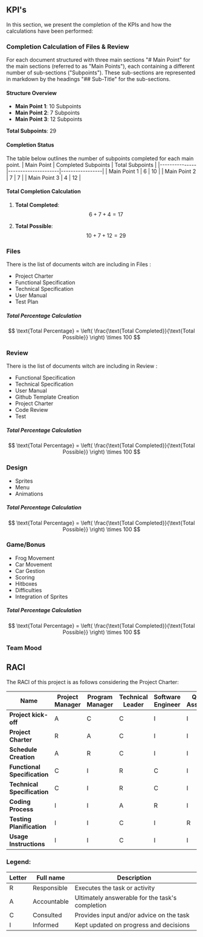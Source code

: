 ## KPI's
In this section, we present the completion of the KPIs and how the calculations have been performed:


### Completion Calculation of Files & Review
For each document structured with three main sections "# Main Point" for the main sections (referred to as "Main Points"), each containing a different number of sub-sections ("Subpoints"). These sub-sections are represented in markdown by the headings "## Sub-Title" for the sub-sections.

#### Structure Overview
- **Main Point 1**: 10 Subpoints
- **Main Point 2**: 7 Subpoints
- **Main Point 3**: 12 Subpoints

**Total Subpoints**: 29

#### Completion Status
The table below outlines the number of subpoints completed for each main point.
| Main Point    | Completed Subpoints | Total Subpoints |
|---------------|---------------------|-----------------|
| Main Point 1  | 6                   | 10              |
| Main Point 2  | 7                   | 7               |
| Main Point 3  | 4                   | 12              |

#### Total Completion Calculation
1. **Total Completed**: 
   $$
   6 + 7 + 4 = 17
   $$

2. **Total Possible**: 
   $$
   10 + 7 + 12 = 29
   $$


### Files
There is the list of documents witch are including in Files :
- Project Charter
- Functional Specification
- Technical Specification
- User Manual
- Test Plan

##### Total Percentage Calculation
$$
\text{Total Percentage} = \left( \frac{\text{Total Completed}}{\text{Total Possible}} \right) \times 100
$$

### Review
There is the list of documents witch are including in Review :
- Functional Specification
- Technical Specification
- User Manual
- Github Template Creation
- Project Charter
- Code Review
- Test

##### Total Percentage Calculation
$$
\text{Total Percentage} = \left( \frac{\text{Total Completed}}{\text{Total Possible}} \right) \times 100
$$

### Design
  - Sprites
  - Menu
  - Animations

##### Total Percentage Calculation
$$
\text{Total Percentage} = \left( \frac{\text{Total Completed}}{\text{Total Possible}} \right) \times 100
$$

### Game/Bonus
  - Frog Movement
  - Car Movement
  - Car Gestion
  - Scoring
  - Hitboxes
  - Difficulties
  - Integration of Sprites

##### Total Percentage Calculation
$$
\text{Total Percentage} = \left( \frac{\text{Total Completed}}{\text{Total Possible}} \right) \times 100
$$

### Team Mood


## RACI

The RACI of this project is as follows considering the Project Charter:

| Name                     | Project Manager | Program Manager | Technical Leader | Software Engineer | Quality Assurance | Technical Writer | Client | Stakeholders |
| ------------------------- | --------------- | --------------- | ---------------- | ----------------- | ----------------- | ---------------- | ------ | ------------ |
| **Project kick-off**       | A               | C               | C                | I                 | I                 | I                | I      | I            |
| **Project Charter**        | R               | A               | C                | I                 | I                 | I                | C      | I            |
| **Schedule Creation**      | A               | R               | C                | I                 | I                 | I                | I      | I            |
| **Functional Specification**| C              | I               | R                | C                 | I                 | I                | I      | C            |
| **Technical Specification** | C              | I               | R                | C                 | I                 | I                | I      | C            |
| **Coding Process**         | I               | I               | A                | R                 | I                 | I                | I      | I            |
| **Testing Planification**  | I               | I               | C                | I                 | R                 | I                | I      | I            |
| **Usage Instructions**     | I               | I               | C                | I                 | I                 | R                | I      | I            |

### Legend:
| Letter | Full name   | Description                                      |
| ------ | ----------- | ------------------------------------------------ |
| R      | Responsible | Executes the task or activity                    |
| A      | Accountable | Ultimately answerable for the task's completion  |
| C      | Consulted   | Provides input and/or advice on the task         |
| I      | Informed    | Kept updated on progress and decisions           |